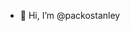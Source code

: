 - 👋 Hi, I’m @packostanley


<!---
packostanley/packostanley is a ✨ special ✨ repository because its `README.md` (this file) appears on your GitHub profile.
You can click the Preview link to take a look at your changes.
--->

